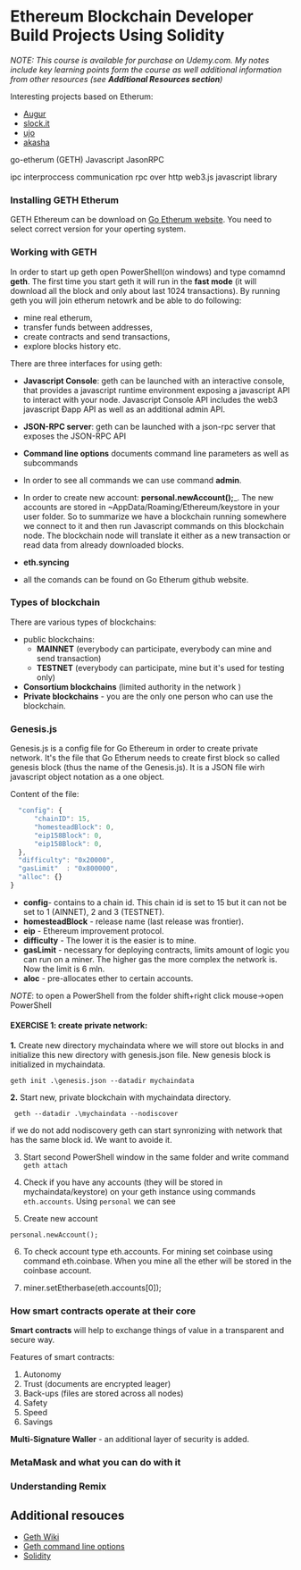 # Ethereum Blockchain Developer Build Projects Using Solidity
<em>NOTE: This course is available for purchase on Udemy.com. My notes include key learning points form the course as well additional information from other resources (see __Additional Resources section__)</em>

Interesting projects based on Etherum:

- [Augur](https://augur.net/)
- [slock.it](https://slock.it/)
- [ujo](https://ujomusic.com/)
- [akasha](https://akasha.world/)


go-etherum (GETH)
Javascript JasonRPC

ipc interproccess communication
rpc over http
web3.js javascript library

### Installing GETH Etherum
GETH Ethereum can be download on [Go Etherum website](https://geth.ethereum.org/downloads/). You need to select correct version for your operting system.

### Working with GETH
In order to start up geth open PowerShell(on windows) and type comamnd __geth__. The first time you start geth it will run in the __fast mode__ (it will download all the block and only about last 1024 transactions). By running geth you will join etherum netowrk and be able to do following:
- mine real etherum,
- transfer funds between addresses,
- create contracts and send transactions,
- explore blocks history
etc.

There are three interfaces for using geth:
  - __Javascript Console__: geth can be launched with an interactive console, that provides a javascript runtime environment exposing a javascript API to interact with your node. Javascript Console API includes the web3 javascript Ðapp API as well as an additional admin API.
  - __JSON-RPC server__: geth can be launched with a json-rpc server that exposes the JSON-RPC API
  - __Command line options__ documents command line parameters as well as subcommands


- In order to see all commands we can use command __admin__.
- In order to create new account: __personal.newAccount();___. The new accounts are stored in ~AppData/Roaming/Ethereum/keystore in your user folder. So to summarize we have a blockchain running somewhere we connect to it and then run Javascript commands on this blockchain node. The blockchain node will translate it either as a new transaction or read data from already downloaded blocks.
- __eth.syncing__
- all the comands can be found on Go Etherum github website.

### Types of blockchain

There are various types of blockchains:
-  public blockchains:
   - __MAINNET__ (everybody can participate, everybody can mine and send transaction)
   - __TESTNET__ (everybody can participate, mine but it's used for testing only)
- __Consortium blockchains__ (limited authority in the network
)
- __Private blockchains__ - you are the only one person who can use the blockchain.

### Genesis.js
Genesis.js is a config file for Go Ethereum in order to create private network. It's the file that Go Etherum needs to create first block so called genesis block (thus the name of the Genesis.js). It is a JSON file wirh javascript object notation as a one object.

Content of the file:

```javascript
  "config": {
      "chainID": 15,
      "homesteadBlock": 0,
      "eip158Block": 0,
      "eip158Block": 0,
  },
  "difficulty": "0x20000",
  "gasLimit"  : "0x800000",
  "alloc": {}
}
````
- __config__- contains to a chain id. This chain id is set to 15 but it can not be set to 1 (AINNET), 2 and 3 (TESTNET).
- __homesteadBlock__ - release name (last release was frontier).
- __eip__ - Ethereum improvement protocol.
- __difficulty__ -  The lower it is the easier is to mine.
- __gasLimit__  - necessary for deploying contracts, limits amount of logic you can run on a miner. The higher gas the more complex the network is. Now the limit is 6 mln.
- __aloc__ - pre-allocates ether to certain accounts.

<em>NOTE</em>: to open a PowerShell from the folder shift+right click mouse->open PowerShell

#### __EXERCISE 1__: create private network:

__1.__  Create new directory mychaindata where we will store out blocks in and initialize this new directory with genesis.json file. New genesis block is initialized in mychaindata.

```ethereum
geth init .\genesis.json --datadir mychaindata
```
__2.__ Start new, private blockchain with mychaindata directory.

```etherum
 geth --datadir .\mychaindata --nodiscover
```
if we do not add nodiscovery geth can start synronizing with network that has the same block id. We want to avoide it.

3. Start second PowerShell window in the same folder and write command ```geth attach```

4. Check if you have any accounts (they will be stored in mychaindata/keystore) on your geth instance using commands ```eth.accounts```. Using ```personal``` we can see

5. Create new account
```
personal.newAccount();
```
6. To check account type eth.accounts. For mining set coinbase using command eth.coinbase. When you mine all the ether will be stored in the coinbase account.

7. miner.setEtherbase(eth.accounts[0]);





### How smart contracts operate at their core

__Smart contracts__ will help to exchange things of value in a transparent and secure way.

Features of smart contracts:
1. Autonomy
2. Trust (documents are encrypted leager)
3. Back-ups (files are stored across all nodes)
4. Safety
5. Speed
6. Savings

__Multi-Signature Waller__ - an additional layer of security is added.

### MetaMask and what you can do with it



### Understanding Remix







## Additional resouces
- [Geth Wiki](https://github.com/ethereum/go-ethereum/wiki/geth)
- [Geth command line options](https://github.com/ethereum/go-ethereum/wiki/Command-Line-Options)
- [Solidity](https://solidity.readthedocs.io/en/latest/installing-solidity.html#versioning)
